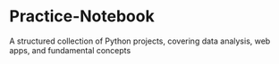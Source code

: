 # Practice-Notebook
A structured collection of Python projects, covering data analysis, web apps, and fundamental concepts
